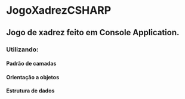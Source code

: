 # JogoXadrezCSHARP
## Jogo de xadrez feito em Console Application. 
### Utilizando:  
#### Padrão de camadas
#### Orientação a objetos
#### Estrutura de dados
